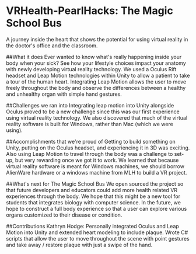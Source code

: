 # VRHealth-PearlHacks: The Magic School Bus

A journey inside the heart that shows the potential for using virtual reality in the doctor's office and the classroom.

##What it does
Ever wanted to know what's really happening inside your body when your sick? See how your lifestyle choices impact your anatomy with newly developing virtual reality technology. We used a Oculus Rift headset and Leap Motion technologies within Unity to allow a patient to take a tour of the human heart. Integrating Leap Motion allows the user to move freely throughout the body and observe the differences between a healthy and unhealthy organ with simple hand gestures.

##Challenges we ran into
Integrating leap motion into Unity alongside Oculus proved to be a new challenge since this was our first experience using virtual reality technology. We also discovered that much of the virtual reality software is built for Windows, rather than Mac (which we were using).

##Accomplishments that we're proud of
Getting to build something on Unity, putting on the Oculus headset, and experiencing it in 3D was exciting. Also using Leap Motion to travel through the body was a challenge to set-up, but very rewarding once we got it to work. We learned that because virtual reality software is meant for Windows machines, we should borrow AlienWare hardware or a windows machine from MLH to build a VR project.

##What's next for The Magic School Bus
We open sourced the project so that future developers and educators could add more health related VR experiences through the body. We hope that this might be a new tool for students that integrates biology with computer science. In the future, we hope to construct a full body experience so that a user can explore various organs customized to their disease or condition.

##Contributions
Kathryn Hodge: Personally integrated Oculus and Leap Motion into Unity and extended heart modeling to include plaque. Wrote C# scripts that allow the user to move throughout the scene with point gestures and take away / restore plaque with just a swipe of the hand. 
